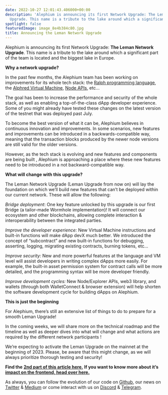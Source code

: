 ```yaml
---
date: 2022-10-27 12:01:43.406000+00:00
description: 'Alephium is announcing its first Network Upgrade: The Leman Network
  Upgrade. This name is a tribute to the lake around which a significant…'
spotlight: false
featuredImage: image_8e4b384c80.jpg
title: Announcing the Leman Network Upgrade
---
```


Alephium is announcing its first Network Upgrade: **The Leman Network Upgrade**. This name is a tribute to the lake around which a significant part of the team is located and the biggest lake in Europe.

**Why a network upgrade?**

In the past few months, the Alephium team has been working on improvements for its whole tech stack: the <a href="https://wiki.alephium.org/ralph/getting-started" class="markup--anchor markup--p-anchor" data-href="https://wiki.alephium.org/ralph/getting-started" rel="noopener" target="_blank">Ralph programming language</a>, the <a href="https://github.com/alephium/alephium/tree/master/protocol/src/main/scala/org/alephium/protocol/vm" class="markup--anchor markup--p-anchor" data-href="https://github.com/alephium/alephium/tree/master/protocol/src/main/scala/org/alephium/protocol/vm" rel="noopener" target="_blank">Alphred Virtual Machine</a>, <a href="https://github.com/alephium/alephium" class="markup--anchor markup--p-anchor" data-href="https://github.com/alephium/alephium" rel="noopener" target="_blank">Node APIs</a>, etc…

The goal has been to increase the performance and security of the whole stack, as well as enabling a top-of-the-class dApp developer experience. Some of you might already have tested these changes on the latest version of the testnet that was deployed past July.

To become the best version of what it can be, Alephium believes in continuous innovation and improvements. In some scenarios, new features and improvements can be introduced in a backwards-compatible way, meaning that the transaction blocks produced by the newer node versions are still valid for the older versions.

However, as the tech stack is evolving and new features and components are being built , Alephium is approaching a place where these new features need to be introduced in a not backward-compatible way.

**What will change with this upgrade?**

The Leman Network Upgrade (Leman Upgrade from now on) will lay the foundation on which we’ll build new features that can’t be deployed within our current network. These will allow the following:

_Bridge deployment_: One key feature unlocked by this upgrade is our first Bridge (a tailor-made Wormhole implementation)! It will connect our ecosystem and other blockchains, allowing complete interaction & interoperability between the integrated parties.

_Improve the developer experience:_ New Virtual Machine instructions and built-in functions will make dApp devX much better. We introduced the concept of “subcontract” and new built-in functions for debugging, asserting, logging, migrating existing contracts, burning tokens, etc…

_Improve security:_ New and more powerful features at the language and VM level will assist developers in writing complex dApps more easily. For example, the built-in asset permission system for contract calls will be more detailed, and the programming syntax will be more developer friendly.

_Improve development cycles:_ New Node/Explorer APIs, web3 library, and wallets (through both WalletConnect & browser extension) will help shorten the software development cycle for building dApps on Alephium.

**This is just the beginning**

For Alephium, there’s still an extensive list of things to do to prepare for a smooth Leman Upgrade!

In the coming weeks, we will share more on the technical roadmap and the timeline as well as deeper dives into what will change and what actions are required by the different network participants !

We’re expecting to activate the Leman Upgrade on the mainnet at the beginning of 2023. Please, be aware that this might change, as we will always prioritize thorough testing and security!

**Find the** <a href="https://medium.com/@alephium/the-leman-upgrade-2-232e3374abc4" class="markup--anchor markup--p-anchor" data-href="https://medium.com/@alephium/the-leman-upgrade-2-232e3374abc4" target="_blank"><strong>2nd part of this article here.</strong></a> **If you want to know more about it’s** <a href="https://medium.com/@alephium/the-front-end-leman-upgrade-948a98a3e2d" class="markup--anchor markup--p-anchor" data-href="https://medium.com/@alephium/the-front-end-leman-upgrade-948a98a3e2d" target="_blank"><strong>impact on the frontend, head over here.</strong></a>

As always, you can follow the evolution of our code on <a href="https://github.com/alephium" class="markup--anchor markup--p-anchor" data-href="https://github.com/alephium" rel="noopener" target="_blank">Github</a>, our news on <a href="https://twitter.com/alephium" class="markup--anchor markup--p-anchor" data-href="https://twitter.com/alephium" rel="noopener" target="_blank">Twitter</a> & <a href="https://medium.com/@alephium" class="markup--anchor markup--p-anchor" data-href="https://medium.com/@alephium" target="_blank">Medium</a> or come interact with us on <a href="https://discord.com/invite/GEbcpajCJG" class="markup--anchor markup--p-anchor" data-href="https://discord.com/invite/GEbcpajCJG" rel="noopener" target="_blank">Discord</a> & <a href="https://t.me/alephiumgroup" class="markup--anchor markup--p-anchor" data-href="https://t.me/alephiumgroup" rel="noopener" target="_blank">Telegram</a>.
